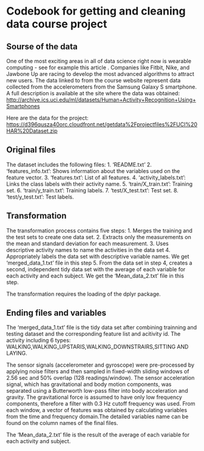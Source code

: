 Codebook for getting and cleaning data course project
================

## Sourse of the data

One of the most exciting areas in all of data science right now is
wearable computing - see for example this article . Companies like
Fitbit, Nike, and Jawbone Up are racing to develop the most advanced
algorithms to attract new users. The data linked to from the course
website represent data collected from the accelerometers from the
Samsung Galaxy S smartphone. A full description is available at the site
where the data was obtained:
<http://archive.ics.uci.edu/ml/datasets/Human+Activity+Recognition+Using+Smartphones>

Here are the data for the project:
<https://d396qusza40orc.cloudfront.net/getdata%2Fprojectfiles%2FUCI%20HAR%20Dataset.zip>

## Original files

The dataset includes the following files: 1. ‘README.txt’ 2.
‘features\_info.txt’: Shows information about the variables used on
the feature vector. 3. ‘features.txt’: List of all features. 4.
‘activity\_labels.txt’: Links the class labels with their activity
name. 5. ‘train/X\_train.txt’: Training set. 6. ‘train/y\_train.txt’:
Training labels. 7. ‘test/X\_test.txt’: Test set. 8. ‘test/y\_test.txt’:
Test labels.

## Transformation

The transformation process contains five steps: 1. Merges the training
and the test sets to create one data set. 2. Extracts only the
measurements on the mean and standard deviation for each measurement. 3.
Uses descriptive activity names to name the activities in the data set
4. Appropriately labels the data set with descriptive variable names. We
get ‘merged\_data\_1.txt’ file in this step 5. From the data set in step
4, creates a second, independent tidy data set with the average of each
variable for each activity and each subject. We get the
‘Mean\_data\_2.txt’ file in this step.

The transformation requires the loading of the dplyr package.

## Ending files and variables

The ‘merged\_data\_1.txt’ file is the tidy data set after combining
trainning and testing dataset and the corresponding feature list and
acitivity id. The activity including 6 types:
WALKING,WALKING\_UPSTARIS,WALKING\_DOWNSTRAIRS,SITTING AND LAYING.

The sensor signals (accelerometer and gyroscope) were pre-processed by
applying noise filters and then sampled in fixed-width sliding windows
of 2.56 sec and 50% overlap (128 readings/window). The sensor
acceleration signal, which has gravitational and body motion components,
was separated using a Butterworth low-pass filter into body acceleration
and gravity. The gravitational force is assumed to have only low
frequency components, therefore a filter with 0.3 Hz cutoff frequency
was used. From each window, a vector of features was obtained by
calculating variables from the time and frequency domain.The detailed
variables name can be found on the column names of the final files.

The ‘Mean\_data\_2.txt’ file is the result of the average of each
variable for each activity and subject.
